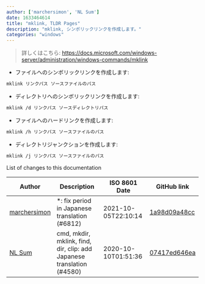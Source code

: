 ```yaml
---
author: ['marchersimon', 'NL Sum']
date: 1633464614
title: "mklink, TLDR Pages"
description: "mklink, シンボリックリンクを作成します。"
categories: "windows"
---
```

> 詳しくはこちら: <https://docs.microsoft.com/windows-server/administration/windows-commands/mklink>

- ファイルへのシンボリックリンクを作成します:

```bash
mklink リンクパス ソースファイルのパス
```

- ディレクトリへのシンボリックリンクを作成します:

```bash
mklink /d リンクパス ソースディレクトリパス
```

- ファイルへのハードリンクを作成します:

```bash
mklink /h リンクパス ソースファイルのパス
```

- ディレクトリジャンクションを作成します:

```bash
mklink /j リンクパス ソースファイルのパス
```
List of changes to this documentation


Author | Description | ISO 8601 Date | GitHub link
------|-----|-----|-----
[marchersimon](mailto:50295997+marchersimon@users.noreply.github.com) | *: fix period in Japanese translation (#6812) | 2021-10-05T22:10:14 | [1a98d09a48cc](https://github.com/tldr-pages/tldr/commit/1a98d09a48ccebe878f44c0afe6f0f89e1ac3518)
[NL Sum](mailto:nlsum1@users.noreply.github.com) | cmd, mkdir, mklink, find, dir, clip: add Japanese translation (#4580) | 2020-10-10T01:51:36 | [07417ed646ea](https://github.com/tldr-pages/tldr/commit/07417ed646ea1e15c240e02ef226b80e2bc89376)

